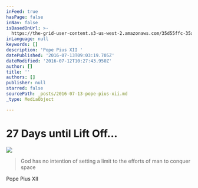 ```yaml
---
inFeed: true
hasPage: false
inNav: false
isBasedOnUrl: >-
  https://the-grid-user-content.s3-us-west-2.amazonaws.com/35d55ffc-35ac-405b-911d-b53bd2beafcf.jpg
inLanguage: null
keywords: []
description: 'Pope Pius XII '
datePublished: '2016-07-13T09:03:19.705Z'
dateModified: '2016-07-12T10:27:43.950Z'
author: []
title: ''
authors: []
publisher: null
starred: false
sourcePath: _posts/2016-07-13-pope-pius-xii.md
_type: MediaObject

---
```

# 27 Days until Lift Off...
![](https://the-grid-user-content.s3-us-west-2.amazonaws.com/35d55ffc-35ac-405b-911d-b53bd2beafcf.jpg)

> God has no intention of setting a limit to the efforts of man to conquer space 

Pope Pius XII